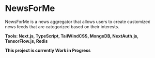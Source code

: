 # NewsForMe
NewsForMe is a news aggregator that allows users to create customized news feeds that are catogorized based on their interests. 

**Tools: Next.js, TypeScript, TailWindCSS, MongoDB, NextAuth.js, TensorFlow.js, Redis**

**This project is currently Work in Progress**
